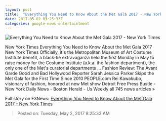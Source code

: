 ```yaml
---
layout: post
title:  "Everything You Need to Know About the Met Gala 2017 - New York Times"
date: 2017-05-02 03:25:33Z
categories: google-news-entertaintment
---
```


![Everything You Need to Know About the Met Gala 2017 - New York Times](https://static01.nyt.com/images/2017/05/01/briefing/30MET-EXPLAINER-mobile/01eveningss-slide-1H6B-facebookJumbo.jpg)

New York Times Everything You Need to Know About the Met Gala 2017 New York Times Officially, it's the Metropolitan Museum of Art Costume Institute benefit, a black-tie extravaganza held the first Monday in May to raise money for the Costume Institute (a.k.a. the fashion department), the only one of the Met's curatorial departments ... Fashion Review: The Avant Garde Good and Bad Hollywood Reporter Sarah Jessica Parker Skips the Met Gala for the First Time Since 2010 PEOPLE.com Rei Kawakubo, visionary of fashion, honored at new Met show Detroit Free Press Bustle - New York Daily News - Boston Herald - Us Weekly all 745 news articles »


Full story on F3News: [Everything You Need to Know About the Met Gala 2017 - New York Times](http://www.f3nws.com/n/KQeQNB)

> Posted on: Tuesday, May 2, 2017 8:25:33 AM
